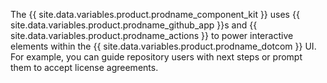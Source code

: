 The {{ site.data.variables.product.prodname_component_kit }} uses {{ site.data.variables.product.prodname_github_app }}s and {{ site.data.variables.product.prodname_actions }} to power interactive elements within the {{ site.data.variables.product.prodname_dotcom }} UI. For example, you can guide repository users with next steps or prompt them to accept license agreements.
